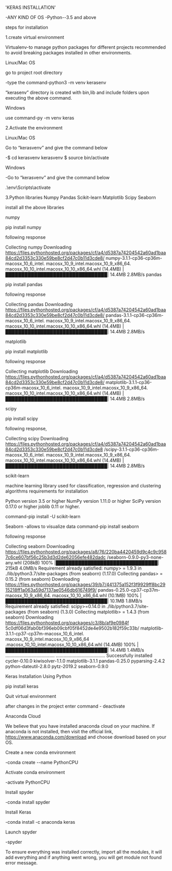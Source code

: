 'KERAS INSTALLATION'

-ANY KIND OF OS
-Python--3.5 and above

steps for installation

1.create virtual environment

Virtualenv-to manage python packages for different projects
recommended to avoid breaking packages installed in other environments.

Linux/Mac OS

go to project root directory 
 
-type the command-python3 -m venv kerasenv

“kerasenv” directory is created with bin,lib and include folders upon executing the above command.

Windows

use command-py -m venv keras

2.Activate the environment

Linux/Mac OS

Go to “kerasvenv” and give the command below

-$ cd kerasvenv kerasvenv $ source bin/activate


Windows

-Go to “kerasvenv” and give the command below

.\env\Scripts\activate

3.Python libraries
Numpy
Pandas
Scikit-learn
Matplotlib
Scipy
Seaborn

install all the above libraries

numpy

pip install numpy 

following response

Collecting numpy 
   Downloading 
https://files.pythonhosted.org/packages/cf/a4/d5387a74204542a60ad1baa84cd2d3353c330e59be8cf2d47c0b11d3cde8/ 
   numpy-3.1.1-cp36-cp36m-macosx_10_6_intel.
macosx_10_9_intel.macosx_10_9_x86_64. 
   macosx_10_10_intel.macosx_10_10_x86_64.whl (14.4MB) 
      |████████████████████████████████| 14.4MB 2.8MB/s
pandas

pip install pandas

following response

Collecting pandas 
   Downloading 
https://files.pythonhosted.org/packages/cf/a4/d5387a74204542a60ad1baa84cd2d3353c330e59be8cf2d47c0b11d3cde8/ 
pandas-3.1.1-cp36-cp36m-macosx_10_6_intel.
macosx_10_9_intel.macosx_10_9_x86_64. 
   macosx_10_10_intel.macosx_10_10_x86_64.whl (14.4MB) 
      |████████████████████████████████| 14.4MB 2.8MB/s


matplotlib

pip install matplotlib

following response

Collecting matplotlib 
   Downloading 
https://files.pythonhosted.org/packages/cf/a4/d5387a74204542a60ad1baa84cd2d3353c330e59be8cf2d47c0b11d3cde8/ 
matplotlib-3.1.1-cp36-cp36m-macosx_10_6_intel.
macosx_10_9_intel.macosx_10_9_x86_64. 
   macosx_10_10_intel.macosx_10_10_x86_64.whl (14.4MB) 
      |████████████████████████████████| 14.4MB 2.8MB/s

scipy

pip install scipy

following response,

Collecting scipy 
   Downloading 
https://files.pythonhosted.org/packages/cf/a4/d5387a74204542a60ad1baa84cd2d3353c330e59be8cf2d47c0b11d3cde8 
/scipy-3.1.1-cp36-cp36m-macosx_10_6_intel.
macosx_10_9_intel.macosx_10_9_x86_64. 
   macosx_10_10_intel.macosx_10_10_x86_64.whl (14.4MB) 
      |████████████████████████████████| 14.4MB 2.8MB/s


scikit-learn

machine learning library used for classification, regression and clustering algorithms
requirements for installation

Python version 3.5 or higher
NumPy version 1.11.0 or higher
SciPy version 0.17.0 or higher
joblib 0.11 or higher.

command-pip install -U scikit-learn

Seaborn
-allows to visualize data
command-pip install seaborn

following response

Collecting seaborn 
   Downloading 
https://files.pythonhosted.org/packages/a8/76/220ba4420459d9c4c9c9587c6ce607bf56c25b3d3d2de62056efe482dadc 
/seaborn-0.9.0-py3-none-any.whl (208kB) 100% 
   |████████████████████████████████| 215kB 4.0MB/s 
Requirement already satisfied: numpy> = 1.9.3 in 
./lib/python3.7/site-packages (from seaborn) (1.17.0) 
Collecting pandas> = 0.15.2 (from seaborn) 
   Downloading 
https://files.pythonhosted.org/packages/39/b7/441375a152f3f9929ff8bc2915218ff1a063a59d7137ae0546db616749f9/ 
pandas-0.25.0-cp37-cp37m-macosx_10_9_x86_64.
macosx_10_10_x86_64.whl (10.1MB) 100% 
   |████████████████████████████████| 10.1MB 1.8MB/s 
Requirement already satisfied: scipy>=0.14.0 in 
./lib/python3.7/site-packages (from seaborn) (1.3.0) 
Collecting matplotlib> = 1.4.3 (from seaborn) 
   Downloading 
https://files.pythonhosted.org/packages/c3/8b/af9e0984f
5c0df06d3fab0bf396eb09cbf05f8452de4e9502b182f59c33b/ 
matplotlib-3.1.1-cp37-cp37m-macosx_10_6_intel.
macosx_10_9_intel.macosx_10_9_x86_64 
.macosx_10_10_intel.macosx_10_10_x86_64.whl (14.4MB) 100% 
   |████████████████████████████████| 14.4MB 1.4MB/s 
...................................... 
...................................... 
Successfully installed cycler-0.10.0 kiwisolver-1.1.0 
matplotlib-3.1.1 pandas-0.25.0 pyparsing-2.4.2 
python-dateutil-2.8.0 pytz-2019.2 seaborn-0.9.0


Keras Installation Using Python

pip install keras

Quit virtual environment

after changes in the project enter command - deactivate


Anaconda Cloud

We believe that you have installed anaconda cloud on your machine. If anaconda is not installed, then visit the official link, https://www.anaconda.com/download and choose download based on your OS.


Create a new conda environment

-conda create --name PythonCPU

Activate conda environment

-activate PythonCPU

Install spyder

-conda install spyder

Install Keras

-conda install -c anaconda keras

Launch spyder

-spyder

To ensure everything was installed correctly, import all the modules, it will add everything and if anything went wrong, you will get module not found error message.




